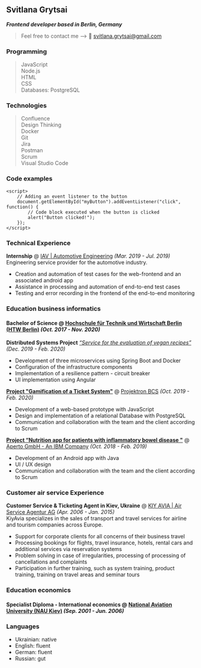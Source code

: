 ## Svitlana Grytsai

_**Frontend developer based in Berlin, Germany**_

> Feel free to contact me -->
> :email: svitlana.grytsai@gmail.com

### Programming

> JavaScript  
> Node.js  
> HTML  
> CSS  
> Databases: PostgreSQL

### Technologies

> Confluence  
> Design Thinking  
> Docker  
> Git  
> Jira  
> Postman  
> Scrum  
> Visual Studio Code  

### Code examples

```
<script>
    // Adding an event listener to the button
    document.getElementById("myButton").addEventListener("click", function() {
        // Code block executed when the button is clicked
        alert("Button clicked!");
    });
</script>
```

### Technical Experience

**Internship** @ [IAV | Automotive Engineering](https://www.iav.com/) _(Mar. 2019 - Jul. 2019)_  
Engineering service provider for the automotive industry.

- Creation and automation of test cases for the web-frontend and an associated android app
- Assistance in processing and automation of end-to-end test cases
- Testing and error recording in the frontend of the end-to-end monitoring

### Education business informatics

#### **Bachelor of Science** @ [Hochschule für Technik und Wirtschaft Berlin (HTW Berlin)](https://www.htw-berlin.de/) _(Oct. 2017 - Nov. 2020)_

**Distributed Systems Project** [_“Service for the evaluation of vegan recipes”_](https://github.com/SvitlanaG/Distributed-Systems-Project) _(Dec. 2019 - Feb. 2020)_

- Development of three microservices using Spring Boot and Docker
- Configuration of the infrastructure components
- Implementation of a resilience pattern - circuit breaker
- UI implementation using Angular

[**Project "Gamification of a Ticket System"**](https://fiwprojekte.f4.htw-berlin.de/projekte2019/Projektron/index.html) @ [Projektron BCS](https://www.projektron.de/) _(Oct. 2019 - Feb. 2020)_

- Development of a web-based prototype with JavaScript
- Design and implementation of a relational Database with PostgreSQL
- Communication and collaboration with the team and the client according to Scrum

[**Project “Nutrition app for patients with inflammatory bowel disease "**](https://fiwprojekte.f4.htw-berlin.de/projekte2018/aperto/) @ [Aperto GmbH - An IBM Company](https://www.aperto.com/aperto/de) _(Oct. 2018 - Feb. 2019)_

- Development of an Android app with Java
- UI / UX design
- Communication and collaboration with the team and the client according to Scrum

### Customer air service Experience

**Customer Service & Ticketing Agent in Kiev, Ukraine** @ [KIY AVIA | Air Service Agentur AG](https://kiyavia.com/en) _(Apr. 2006 - Jan. 2015)_  
KiyAvia specializes in the sales of transport and travel services for airline and tourism companies across Europe.

- Support for corporate clients for all concerns of their business travel
- Processing bookings for flights, travel insurance, hotels, rental cars and additional services via reservation systems
- Problem solving in case of irregularities, processing of processing of cancellations and complaints
- Participation in further training, such as system training, product training, training on travel areas and seminar tours

### Education economics

#### **Specialist Diploma - International economics** @ [National Aviation University (NAU Kiev)](http://nau.edu.ua/en/) _(Sep. 2001 - Jun. 2006)_

### Languages

- Ukrainian: native
- English: fluent
- German: fluent
- Russian: gut

